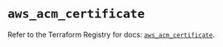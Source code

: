 # `aws_acm_certificate`

Refer to the Terraform Registry for docs: [`aws_acm_certificate`](https://registry.terraform.io/providers/hashicorp/aws/5.63.1/docs/resources/acm_certificate).
